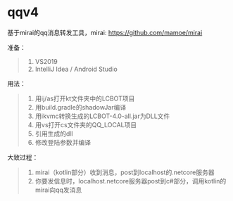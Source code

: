 # qqv4

基于mirai的qq消息转发工具，mirai: https://github.com/mamoe/mirai

准备：
> 1. VS2019
> 2. IntelliJ Idea / Android Studio

用法：
> 1. 用ij/as打开kt文件夹中的LCBOT项目
> 2. 用build.gradle的shadowJar编译
> 3. 用ikvmc转换生成的LCBOT-4.0-all.jar为DLL文件
> 4. 用vs打开cs文件夹的QQ_LOCAL项目
> 5. 引用生成的dll
> 6. 修改登陆参数并编译

大致过程：
> 1. mirai（kotlin部分）收到消息，post到localhost的.netcore服务器
> 2. 你要发信息时，localhost.netcore服务器post到c#部分，调用kotlin的mirai向qq发消息
